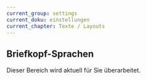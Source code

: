 ```yaml
---
current_group: settings
current_doku: einstellungen
current_chapter: Texte / Layouts
---
```


## Briefkopf-Sprachen

Dieser Bereich wird aktuell für Sie überarbeitet.